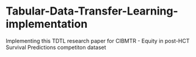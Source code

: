 # Tabular-Data-Transfer-Learning-implementation
Implementing this TDTL research paper for CIBMTR - Equity in post-HCT Survival Predictions competiton dataset
